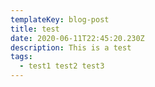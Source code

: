 ```yaml
---
templateKey: blog-post
title: test
date: 2020-06-11T22:45:20.230Z
description: This is a test
tags:
  - test1 test2 test3
---
```

